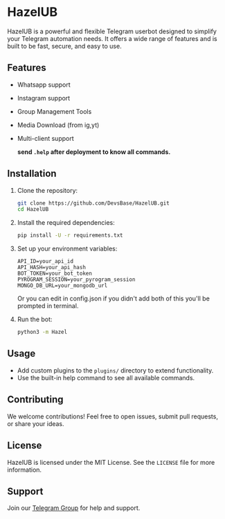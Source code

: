 # HazelUB

HazelUB is a powerful and flexible Telegram userbot designed to simplify your Telegram automation needs. It offers a wide range of features and is built to be fast, secure, and easy to use.

## Features

* Whatsapp support 
* Instagram support 
* Group Management Tools
* Media Download (from ig,yt)
* Multi-client support

  __send `.help` after deployment to know all commands.__

## Installation

1. Clone the repository:

   ```bash
   git clone https://github.com/DevsBase/HazelUB.git
   cd HazelUB
   ```
2. Install the required dependencies:

   ```bash
   pip install -U -r requirements.txt
   ```
3. Set up your environment variables:

   ```
   API_ID=your_api_id
   API_HASH=your_api_hash
   BOT_TOKEN=your_bot_token
   PYROGRAM_SESSION=your_pyrogram_session
   MONGO_DB_URL=your_mongodb_url
   ```
   Or you can edit in config.json if you didn't add both of this you'll be prompted in terminal.
4. Run the bot:

   ```bash
   python3 -m Hazel
   ```

## Usage

* Add custom plugins to the `plugins/` directory to extend functionality.
* Use the built-in help command to see all available commands.

## Contributing

We welcome contributions! Feel free to open issues, submit pull requests, or share your ideas.

## License

HazelUB is licensed under the MIT License. See the `LICENSE` file for more information.

## Support

Join our [Telegram Group](https://t.me/FutureCity005) for help and support.
